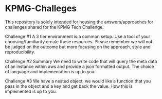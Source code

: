 # KPMG-Challeges
This repository is solely intended for housing the answers/approaches for challenges shared for the KPMG Tech Challenge.

Challenge #1
A 3 tier environment is a common setup. Use a tool of your choosing/familiarity create these resources. Please remember we will not be judged on the outcome but more focusing on the approach, style and reproducibility.

 
Challenge #2
Summary
We need to write code that will query the meta data of an instance within aws and provide a json formatted output. The choice of language and implementation is up to you.

 
Challenge #3
We have a nested object, we would like a function that you pass in the object and a key and get back the value. How this is implemented is up to you.
